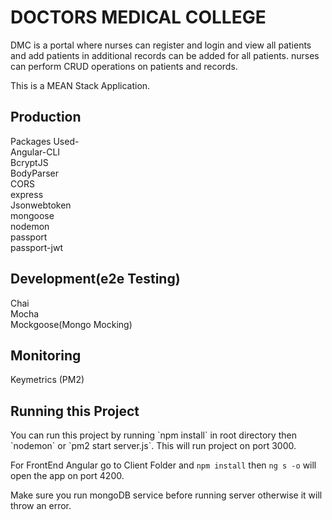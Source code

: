 # DOCTORS MEDICAL COLLEGE
DMC is a portal where nurses can register and login and view all patients and add patients in additional records can be added for all patients. nurses can perform CRUD operations on patients and records.

This is a MEAN Stack Application.<br>

<h2>Production</h2>
Packages Used-<br>
Angular-CLI<br>
BcryptJS<br>
BodyParser<br>
CORS<br>
express<br>
Jsonwebtoken<br>
mongoose<br>
nodemon<br>
passport<br>
passport-jwt<br>

<h2>Development(e2e Testing)</h2>
Chai<br>
Mocha<br>
Mockgoose(Mongo Mocking)<br>

<h2>Monitoring</h2>
Keymetrics (PM2)

<h2>Running this Project</h2>
You can run this project by running `npm install` in root directory then `nodemon` or `pm2 start server.js`. This will run project on port 3000.

For FrontEnd Angular go to Client Folder and `npm install` then `ng s -o` will open the app on port 4200.

Make sure you run mongoDB service before running server otherwise it will throw an error. 

